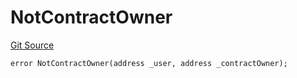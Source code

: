# NotContractOwner
[Git Source](https://github.com/thrackle-io/tron/blob/4e6a814efa6ccf934f63826b54087808a311218d/src/protocol/economic/ruleProcessor/RuleProcessorDiamondLib.sol)


```solidity
error NotContractOwner(address _user, address _contractOwner);
```

